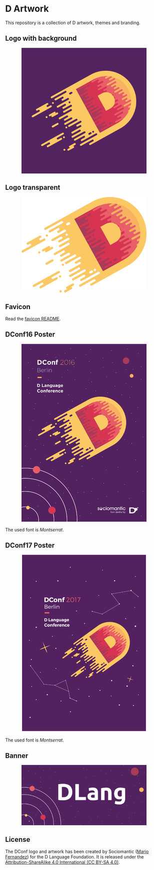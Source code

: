 D Artwork
=========

This repository is a collection of D artwork, themes and branding.

Logo with background
---------------------

<p align="center">
  <a href="./logo_background"><img width="400px" src="./logo_background/logo_1024.png" /></a>
</p>

Logo transparent
----------------

<p align="center">
  <a href="./logo_transparent"><img width="400px" src="./logo_transparent/logo_1024.png" /></a>
</p>

Favicon
-------

Read the [favicon README](https://github.com/dlang-community/artwork/tree/master/favicon).

DConf16 Poster
------------

<p align="center">
  <a href="./dconf"><img width="400px" src="./dconf/dconf_poster.png" /></a>
</p>

The used font is _Montserrat_.

DConf17 Poster
------------

<p align="center">
  <a href="./dconf"><img width="400px" src="./dconf/dconf17_poster.png" /></a>
</p>

The used font is _Montserrat_.

Banner
------

<p align="center">
  <a href="./banner"><img width="400px" src="./banner/banner_thin.png" /></a>
</p>

License
--------

The DConf logo and artwork has been created by Sociomantic ([Mario Fernandez](http://www.mariofdez.com/)) for the D Language Foundation.
It is released under the [Attribution-ShareAlike 4.0 International (CC BY-SA 4.0)](https://creativecommons.org/licenses/by-sa/4.0/).
